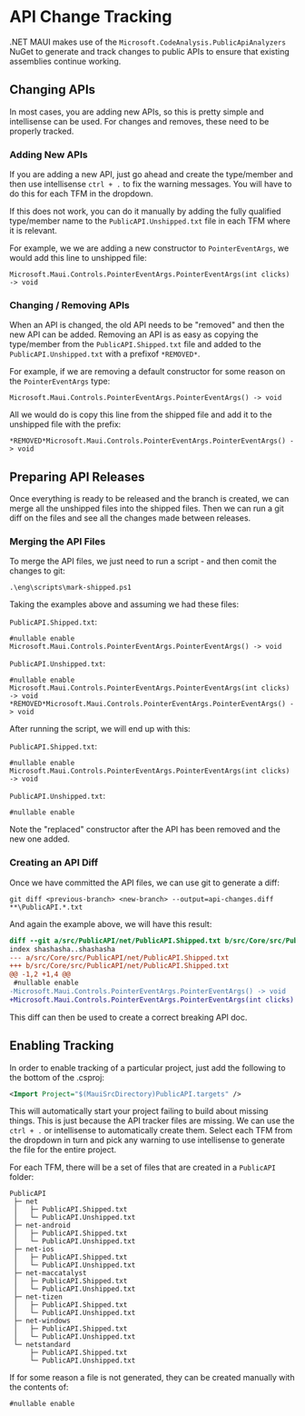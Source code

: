 # API Change Tracking

.NET MAUI makes use of the `Microsoft.CodeAnalysis.PublicApiAnalyzers` NuGet to generate and track changes to public APIs to ensure that existing assemblies continue working.


## Changing APIs

In most cases, you are adding new APIs, so this is pretty simple and intellisense can be used. For changes and removes, these need to be properly tracked.

### Adding New APIs

If you are adding a new API, just go ahead and create the type/member and then use intellisense `ctrl + .` to fix the warning messages. You will have to do this for each TFM in the dropdown.

If this does not work, you can do it manually by adding the fully qualified type/member name to the `PublicAPI.Unshipped.txt` file in each TFM where it is relevant.

For example, we we are adding a new constructor to `PointerEventArgs`, we would add this line to unshipped file:

```
Microsoft.Maui.Controls.PointerEventArgs.PointerEventArgs(int clicks) -> void
```

### Changing / Removing APIs

When an API is changed, the old API needs to be "removed" and then the new API can be added. Removing an API is as easy as copying the type/member from the `PublicAPI.Shipped.txt` file and added to the `PublicAPI.Unshipped.txt` with a prefixof `*REMOVED*`.

For example, if we are removing a default constructor for some reason on the `PointerEventArgs` type:

```
Microsoft.Maui.Controls.PointerEventArgs.PointerEventArgs() -> void
```

All we would do is copy this line from the shipped file and add it to the unshipped file with the prefix:

```
*REMOVED*Microsoft.Maui.Controls.PointerEventArgs.PointerEventArgs() -> void
```

## Preparing API Releases

Once everything is ready to be released and the branch is created, we can merge all the unshipped files into the shipped files. Then we can run a git diff on the files and see all the changes made between releases.

### Merging the API Files

To merge the API files, we just need to run a script - and then comit the changes to git:

```
.\eng\scripts\mark-shipped.ps1
```

Taking the examples above and assuming we had these files:

`PublicAPI.Shipped.txt`:
```
#nullable enable
Microsoft.Maui.Controls.PointerEventArgs.PointerEventArgs() -> void
```

`PublicAPI.Unshipped.txt`:
```
#nullable enable
Microsoft.Maui.Controls.PointerEventArgs.PointerEventArgs(int clicks) -> void
*REMOVED*Microsoft.Maui.Controls.PointerEventArgs.PointerEventArgs() -> void
```

After running the script, we will end up with this:

`PublicAPI.Shipped.txt`:
```
#nullable enable
Microsoft.Maui.Controls.PointerEventArgs.PointerEventArgs(int clicks) -> void
```

`PublicAPI.Unshipped.txt`:
```
#nullable enable
```

Note the "replaced" constructor after the API has been removed and the new one added.

### Creating an API Diff

Once we have committed the API files, we can use git to generate a diff:

```
git diff <previous-branch> <new-branch> --output=api-changes.diff **\PublicAPI.*.txt
```

And again the example above, we will have this result:

```diff
diff --git a/src/PublicAPI/net/PublicAPI.Shipped.txt b/src/Core/src/PublicAPI/net/PublicAPI.Shipped.txt
index shashasha..shashasha
--- a/src/Core/src/PublicAPI/net/PublicAPI.Shipped.txt
+++ b/src/Core/src/PublicAPI/net/PublicAPI.Shipped.txt
@@ -1,2 +1,4 @@
 #nullable enable
-Microsoft.Maui.Controls.PointerEventArgs.PointerEventArgs() -> void
+Microsoft.Maui.Controls.PointerEventArgs.PointerEventArgs(int clicks) -> void
```

This diff can then be used to create a correct breaking API doc.

## Enabling Tracking

In order to enable tracking of a particular project, just add the following to the bottom of the .csproj:

```xml
<Import Project="$(MauiSrcDirectory)PublicAPI.targets" />
```

This will automatically start your project failing to build about missing things. This is just because the API tracker files are missing. We can use the `ctrl + .` or intellisense to automatically create them. Select each TFM from the dropdown in turn and pick any warning to use intellisense to generate the file for the entire project.

For each TFM, there will be a set of files that are created in a `PublicAPI` folder:

```
PublicAPI
 ├─ net
 │   ├─ PublicAPI.Shipped.txt
 │   └─ PublicAPI.Unshipped.txt
 ├─ net-android
 │   ├─ PublicAPI.Shipped.txt
 │   └─ PublicAPI.Unshipped.txt
 ├─ net-ios
 │   ├─ PublicAPI.Shipped.txt
 │   └─ PublicAPI.Unshipped.txt
 ├─ net-maccatalyst
 │   ├─ PublicAPI.Shipped.txt
 │   └─ PublicAPI.Unshipped.txt
 ├─ net-tizen
 │   ├─ PublicAPI.Shipped.txt
 │   └─ PublicAPI.Unshipped.txt
 ├─ net-windows
 │   ├─ PublicAPI.Shipped.txt
 │   └─ PublicAPI.Unshipped.txt
 └─ netstandard
     ├─ PublicAPI.Shipped.txt
     └─ PublicAPI.Unshipped.txt
```

If for some reason a file is not generated, they can be created manually with the contents of:

```
#nullable enable

```
